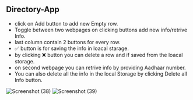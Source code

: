 ## Directory-App

- click on Add button to add new Empty row.
- Toggle between two webpages on clicking buttons add new info/retrive Info.
- last column contain 2 buttons for every row.
- ✅ button is for saving the info in loacal starage.
- by clicking ❌ button you can delete a row and if saved from the loacal storage.
- on second webpage you can retrive info by providing Aadhaar number.
- You can also delete all the info in the local Storage by clicking Delete all Info button.

![Screenshot (38)](https://user-images.githubusercontent.com/96884049/210415679-47fbbd34-c524-421f-ba44-c0ad50e74097.png)
![Screenshot (39)](https://user-images.githubusercontent.com/96884049/210415771-7a9d0f0b-feb8-43f5-b452-5eb4a7a0590b.png)
